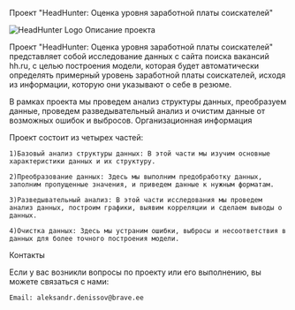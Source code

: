 Проект "HeadHunter: Оценка уровня заработной платы соискателей"

![HeadHunter Logo](https://upload.wikimedia.org/wikipedia/commons/thumb/f/f6/HH_logo_2018.svg/640px-HH_logo_2018.svg.png)
Описание проекта

Проект "HeadHunter: Оценка уровня заработной платы соискателей" представляет собой исследование данных с сайта поиска вакансий hh.ru, с целью построения модели, которая будет автоматически определять примерный уровень заработной платы соискателей, исходя из информации, которую они указывают о себе в резюме.

В рамках проекта мы проведем анализ структуры данных, преобразуем данные, проведем разведывательный анализ и очистим данные от возможных ошибок и выбросов.
Организационная информация

Проект состоит из четырех частей:

    1)Базовый анализ структуры данных: В этой части мы изучим основные характеристики данных и их структуру.

    2)Преобразование данных: Здесь мы выполним предобработку данных, заполним пропущенные значения, и приведем данные к нужным форматам.

    3)Разведывательный анализ: В этой части исследования мы проведем анализ данных, построим графики, выявим корреляции и сделаем выводы о данных.

    4)Очистка данных: Здесь мы устраним ошибки, выбросы и несоответствия в данных для более точного построения модели.



Контакты

Если у вас возникли вопросы по проекту или его выполнению, вы можете связаться с нами:

    Email: aleksandr.denissov@brave.ee
    
